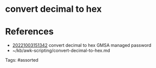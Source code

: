 # convert decimal to hex

# References
- [20221003151342](/zet/20221003151342/) convert decimal to hex GMSA managed password
- ~/kb/awk-scripting/convert-decimal-to-hex.md

Tags:
    #assorted


